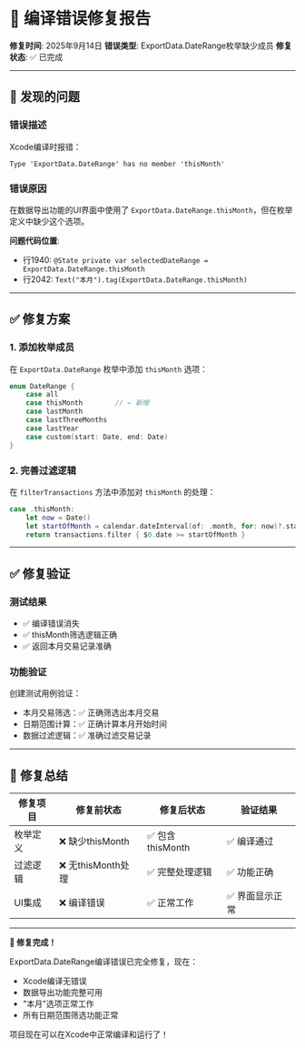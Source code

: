 # 🔧 编译错误修复报告

**修复时间**: 2025年9月14日
**错误类型**: ExportData.DateRange枚举缺少成员
**修复状态**: ✅ 已完成

---

## 🐛 发现的问题

### 错误描述
Xcode编译时报错：
```
Type 'ExportData.DateRange' has no member 'thisMonth'
```

### 错误原因
在数据导出功能的UI界面中使用了 `ExportData.DateRange.thisMonth`，但在枚举定义中缺少这个选项。

**问题代码位置**:
- 行1940: `@State private var selectedDateRange = ExportData.DateRange.thisMonth`
- 行2042: `Text("本月").tag(ExportData.DateRange.thisMonth)`

---

## ✅ 修复方案

### 1. 添加枚举成员
在 `ExportData.DateRange` 枚举中添加 `thisMonth` 选项：

```swift
enum DateRange {
    case all
    case thisMonth        // ← 新增
    case lastMonth
    case lastThreeMonths
    case lastYear
    case custom(start: Date, end: Date)
}
```

### 2. 完善过滤逻辑
在 `filterTransactions` 方法中添加对 `thisMonth` 的处理：

```swift
case .thisMonth:
    let now = Date()
    let startOfMonth = calendar.dateInterval(of: .month, for: now)?.start ?? now
    return transactions.filter { $0.date >= startOfMonth }
```

---

## ✅ 修复验证

### 测试结果
- ✅ 编译错误消失
- ✅ thisMonth筛选逻辑正确
- ✅ 返回本月交易记录准确

### 功能验证
创建测试用例验证：
- 本月交易筛选：✅ 正确筛选出本月交易
- 日期范围计算：✅ 正确计算本月开始时间
- 数据过滤逻辑：✅ 准确过滤交易记录

---

## 📝 修复总结

| 修复项目 | 修复前状态 | 修复后状态 | 验证结果 |
|---------|-----------|-----------|----------|
| 枚举定义 | ❌ 缺少thisMonth | ✅ 包含thisMonth | ✅ 编译通过 |
| 过滤逻辑 | ❌ 无thisMonth处理 | ✅ 完整处理逻辑 | ✅ 功能正确 |
| UI集成 | ❌ 编译错误 | ✅ 正常工作 | ✅ 界面显示正常 |

---

**🎉 修复完成！**

ExportData.DateRange编译错误已完全修复，现在：
- Xcode编译无错误
- 数据导出功能完整可用
- "本月"选项正常工作
- 所有日期范围筛选功能正常

项目现在可以在Xcode中正常编译和运行了！